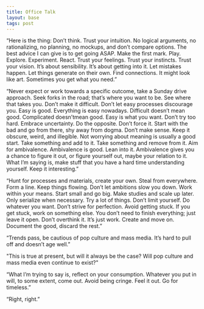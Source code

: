 ```yaml
---
title: Office Talk
layout: base
tags: post
---
```


“Here is the thing: Don’t think. Trust your intuition.
No logical arguments, no rationalizing, no planning, no mockups,
and don’t compare options. The best advice I can give is to get going ASAP.
Make the first mark. Play. Explore. Experiment. React. Trust your feelings.
Trust your instincts. Trust your vision. It’s about sensibility. It’s about getting into it.
Let mistakes happen. Let things generate on their own. Find connections. It might look like art. Sometimes you get what you need.”

“Never expect or work towards a specific outcome, take a Sunday drive approach. Seek forks in the road; that’s where you want to be. See where that takes you. Don’t make it difficult. Don’t let easy processes discourage you. Easy is good. Everything is easy nowadays. Difficult doesn’t mean good. Complicated doesn’tmean good. Easy is what you want. Don’t try too hard. Embrace uncertainty.
Do the opposite. Don’t force it. Start with the bad and go from there, shy away from dogma. Don’t make sense. Keep it obscure, weird, and illegible. Not worrying about meaning is usually a good start. Take something and add to it. Take something and remove from it. Aim for ambivalence. Ambivalence is good. Lean into it. Ambivalence gives you a chance to figure it out, or figure yourself out, maybe your relation to it. What I’m saying is, make stuff that you have a hard time understanding yourself. Keep it interesting.”

“Hunt for processes and materials, create your own. Steal from everywhere. Form a line. Keep things flowing. Don’t let ambitions slow you down. Work within your means. Start small and go big. Make studies and scale up later. Only serialize when necessary. Try a lot of things. Don’t limit yourself. Do whatever you want. Don’t strive for perfection. Avoid getting stuck. If you get stuck, work on something else. You don’t need to finish everything; just leave it open. Don’t overthink it. It’s just work. Create and move on. Document the good, discard the rest.”

“Trends pass, be cautious of pop culture and mass media. It’s hard to pull off and doesn’t age well.”

"This is true at present, but will it always be the case? Will pop culture and mass media even continue to exist?"

“What I’m trying to say is, reflect on your consumption. Whatever you put in will, to some extent, come out. Avoid being cringe. Feel it out. Go for timeless.”

“Right, right.”
